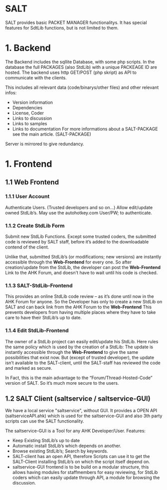 # **SALT** #

SALT provides basic PACKET MANAGER functionalitys. It has special features for SdtLib functions, but is not limited to them.


# 1.	Backend #
The Backend  includes the sqllite Database, with some php scripts. In the database the full PACKAGES (also StdLib) with a unique PACKEAGE ID are hosted. The backend uses http GET/POST (php skript) as API to communicate with the clients.

This includes all relevant data (code/binarys/other files) and other relevant infos:
  * Version information
  * Dependencies
  * License, Coder
  * Links to discussion
  * Links to samples
  * Links to documentation
For more informations about a SALT-PACKAGE see the main article. (SALT-PACKAGE)


Server is mirrored to give redundancy.

# 1.	Frontend #
## 1.1	Web Frontend ##
### 1.1.1	User Account ###
Authenticate Users. (Trusted developers and so on…) Allow edit/update owned StdLib’s. May use the autohotkey.com User/PW; to authenticate.

### 1.1.2	Create StdLib Form ###
Submit new StdLib Functions. Except some trusted coders, the submitted code is reviewed by SALT staff, before it’s added to the downloadable contend of the client.

Unlike that, submitted StdLib’s (or modifications; new versions) are instantly accessible through the **Web-Frontend** for every one. So after creation/update from the StdLib, the developer can post the **Web-Frontend** Link to the AHK Forum, and doesn't have to wait until his code is checked.

### 1.1.3	SALT-StdLib-Frontend ###
This provides an online StdLib code review – as it’s done until now in the AHK Forum for anyone. So the Developer has only to create a new StdLib on SALT and can back link from the AHK Forum to the **Web-Frontend**  This prevents developers from having multiple places where they have to take care to have their StdLib’s up to date.

### 1.1.4	Edit StdLib-Frontend ###
The owner of a StdLib project can easily edit/update his StdLib. Here rules the same policy which is used by the creation of a StdLib:
The update is instantly accessible through the **Web-Frontend** to give the same possibilities that exist now. But (except of trusted developer), the update isn’t available to the SALT-client, until the SALT-staff has reviewed the code and marked as secure.

In Fact, this is the main advantage to the “Forum/Thread-Hosted-Code” version of SALT. So it’s much more secure to the users.

## 1.2	SALT Client (saltservice / saltservice-GUI) ##

We have a local service "saltservice", without GUI. It provides a OPEN API (saltserviceAPI.ahk) which is used for the saltservice-GUI and also 3th party scripts can use the SALT functionality.

The saltservice-GUI is a Tool for any AHK Developer/User. Features:
  * Keep Existing StdLib’s up to date
  * Automatic install StdLib’s which depends on another.
  * Browse existing StdLib’s; Search by keywords.
  * SALT-client has an open API, therefore Scripts can use it to get the SALT-Client installing StdLib’s on which the script itself depend on.
  * saltservice-GUI frontend is to be build on a modular structure, this allows having modules for staffmembers for easy reviewing, for StdLib coders which can easily update through API, a module for browsing the discussion.